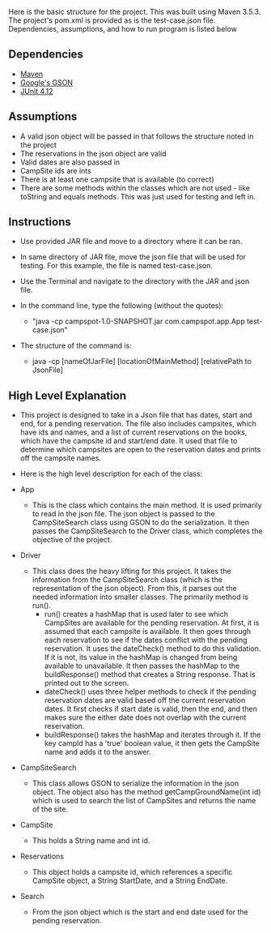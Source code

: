 Here is the basic structure for the project.  This was built using Maven 3.5.3.  The project's pom.xml is provided as is the test-case.json file.  Dependencies, assumptions, and how to run program is listed below

## Dependencies
- [Maven](https://maven.apache.org/docs/3.5.3/release-notes.html)
- [Google's GSON](https://github.com/google/gson)
- [JUnit 4.12](https://junit.org/junit4/)

## Assumptions
- A valid json object will be passed in that follows the structure noted in the project
- The reservations in the json object are valid
- Valid dates are also passed in
- CampSite ids are ints
- There is at least one campsite that is available (to correct)
- There are some methods within the classes which are not used - like toString and equals methods.  This was just used for testing and left in.

## Instructions
* Use provided JAR file and move to a directory where it can be ran.

* In same directory of JAR file, move the json file that will be used for testing.  For this example, the file is named test-case.json.  

* Use the Terminal and navigate to the directory with the JAR and json file.

* In the command line, type the following (without the quotes):

	* "java -cp campspot-1.0-SNAPSHOT.jar com.campspot.app.App test-case.json"

* The structure of the command is:

	* java -cp [nameOfJarFile] [locationOfMainMethod] [relativePath to JsonFile]

## High Level Explanation

- This project is designed to take in a Json file that has dates, start and end, for a pending reservation.  The file also includes campsites, which have ids and names, and a list of current reservations on the books, which have the campsite id and start/end date.  It used that file to determine which campsites are open to the reservation dates and prints off the campsite names.

- Here is the high level description for each of the class: 

* App
	* This is the class which contains the main method.  It is used primarily to read in the json file.  The json object is passed to the CampSiteSearch class using GSON to do the serialization.  It then passes the CampSiteSearch to the Driver class, which completes the objective of the project.

* Driver
	* This class does the heavy lifting for this project.  It takes the information from the CampSiteSearch class (which is the representation of the json object). From this, it parses out the needed information into smaller classes.  The primarily method is run().
		* run() creates a hashMap that is used later to see which CampSites are available for the pending reservation.  At first, it is assumed that each campsite is available. It then goes through each reservation to see if the dates conflict with the pending reservation.  It uses the dateCheck() method to do this validation.  If it is not, its value in the hashMap is changed from being available to unavailable.  It then passes the hashMap to the buildResponse() method that creates a String response.  That is printed out to the screen.
		* dateCheck() uses three helper methods to check if the pending reservation dates are valid based off the current reservation dates.  It first checks if start date is valid, then the end, and then makes sure the either date does not overlap with the current reservation.
		* buildResponse() takes the hashMap and iterates through it.  If the key campId has a 'true' boolean value, it then gets the CampSite name and adds it to the answer. 

* CampSiteSearch
	* This class allows GSON to serialize the information in the json object.  The object also has the method getCampGroundName(int id) which is used to search the list of CampSites and returns the name of the site.

* CampSite
	* This holds a String name and int id.

* Reservations
	* This object holds a campsite id, which references a specific CampSite object, a String StartDate, and a String EndDate.  

* Search
	* From the json object which is the start and end date used for the pending reservation.